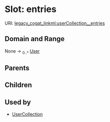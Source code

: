 
# Slot: entries



URI: [legacy_cogat_linkml:userCollection__entries](https://w3id.org/rwblair/legacy-cogat-linkml/userCollection__entries)


## Domain and Range

None &#8594;  <sub>0..\*</sub> [User](User.md)

## Parents


## Children


## Used by

 * [UserCollection](UserCollection.md)
